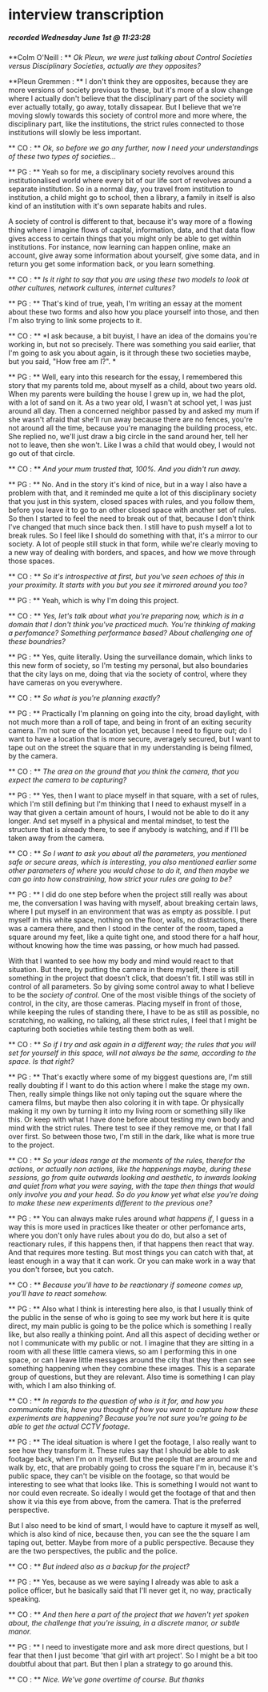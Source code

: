 # interview transcription
##### recorded Wednesday June 1st @ 11:23:28

**Colm O'Neill : ** *Ok Pleun, we were just talking about Control Societies versus Disciplinary Societies, actually are they opposites?*

**Pleun Gremmen : ** I don't think they are opposites, because they are more versions of society previous to these, but it's more of a slow change where I actually don't believe that the disciplinary part of the society will ever actually totally, go away, totally dissapear. But I believe that we're moving slowly towards this society of control more and more where, the disciplinary part, like the institutions, the strict rules connected to those institutions will slowly be less important.

** CO : ** *Ok, so before we go any further, now I need your understandings of these two types of societies...*

** PG : ** Yeah so for me, a disciplinary society revolves around this institutionalised world where every bit of our life sort of revolves around a separate institution. So in a normal day, you travel from institution to institution, a child might go to school, then a library, a family in itself is also kind of an institution with it's own separate habits and rules.

A society of control is different to that, because it's way more of a flowing thing where I imagine flows of capital, information, data, and that data flow gives access to certain things that you might only be able to get within institutions. For instance, now learning can happen online, make an account, give away some information about yourself, give some data, and in return you get some information back, or you learn something.

** CO : ** *Is it right to say that you are using these two models to look at other cultures, network cultures, internet cultures?*

** PG : ** That's kind of true, yeah, I'm writing an essay at the moment about these two forms and also how you place yourself into those, and then I'm also trying to link some projects to it.

** CO : ** *I ask because, a bit buyist, I have an idea of the domains you're working in, but not so precisely. There was something you said earlier, that I'm going to ask you about again, is it through these two societies maybe, but you said, "How free am I?". *

** PG : ** Well, eary into this research for the essay, I remembered this story that my parents told me, about myself as a child, about two years old. When my parents were building the house I grew up in, we had the plot, with a lot of sand on it. As a two year old, I wasn't at school yet, I was just around all day. Then a concerned neighbor passed by and asked my mum if she wasn't afraid that she'll run away because there are no fences, you're not around all the time, because you're managing the building process, etc. She replied no, we'll just draw a big circle in the sand around her, tell her not to leave, then she won't. Like I was a child that would obey, I would not go out of that circle.

** CO : ** *And your mum trusted that, 100%. And you didn't run away.*

** PG : ** No. And in the story it's kind of nice, but in a way I also have a problem with that, and it reminded me quite a lot of this disciplinary society that you just in this system, closed spaces with rules, and you follow them, before you leave it to go to an other closed space with another set of rules. So then I started to feel the need to break out of that, because I don't think I've changed that much since back then. I still have to push myself a lot to break rules. So I feel like I should do something with that, it's a mirror to our society. A lot of people still stuck in that form, while we're clearly moving to a new way of dealing with borders, and spaces, and how we move through those spaces.

** CO : ** *So it's introspective at first, but you've seen echoes of this in your proximity. It starts with you but you see it mirrored around you too?*

** PG : ** Yeah, which is why I'm doing this project.

** CO : ** *Yes, let's talk about what you're preparing now, which is in a domain that I don't think you've practiced much. You're thinking of making a perfomance? Something performance based? About challenging one of these boundries?*

** PG : ** Yes, quite literally. Using the surveillance domain, which links to this new form of society, so I'm testing my personal, but also boundaries that the city lays on me, doing that via the society of control, where they have cameras on you everywhere.

** CO : ** *So what is you're planning exactly?*

** PG : ** Practically I'm planning on going into the city, broad daylight, with not much more than a roll of tape, and being in front of an exiting security camera. I'm not sure of the location yet, because I need to figure out; do I want to have a location that is more secure, averagely secured, but I want to tape out on the street the square that in my understanding is being filmed, by the camera.

** CO : ** *The area on the ground that you think the camera, that you expect the camera to be capturing?*

** PG : ** Yes, then I want to place myself in that square, with a set of rules, which I'm still defining but I'm thinking that I need to exhaust myself in a way that given a certain amount of hours, I would not be able to do it any longer. And set myself in a physical and mental mindset, to test the structure that is already there, to see if anybody is watching, and if I'll be taken away from the camera.

** CO : ** *So I want to ask you about all the parameters, you mentioned safe or secure areas, which is interesting, you also mentioned earlier some other parameters of where you would chose to do it, and then maybe we can go into how constraining, how strict your rules are going to be?*

** PG : ** I did do one step before when the project still really was about me, the conversation I was having with myself, about breaking certain laws, where I put myself in an environment that was as empty as possible. I put myself in this white space, nothing on the floor, walls, no distractions, there was a camera there, and then I stood in the center of the room, taped a square around my feet, like a quite tight one, and stood there for a half hour, without knowing how the time was passing, or how much had passed.

With that I wanted to see how my body and mind would react to that situation. But there, by putting the camera in there myself, there is still something in the project that doesn't click, that doesn't fit. I still was still in control of all parameters. So by giving some control away to what I believe to be the *society of control*. One of the most visible things of the society of control, in the city, are those cameras. Placing myself in front of those, while keeping the rules of standing there, I have to be as still as possible, no scratching, no walking, no talking, all these strict rules, I feel that I might be capturing both societies while testing them both as well.

** CO : ** *So if I try and ask again in a different way; the rules that you will set for yourself in this space, will not always be the same, according to the space. Is that right?*

** PG : ** That's exactly where some of my biggest questions are, I'm still really doubting if I want to do this action where I make the stage my own. Then, really simple things like not only taping out the square where the camera films, but maybe then also coloring it in with tape. Or physically making it my own by turning it into my living room or something silly like this. Or keep with what I have done before about testing my own body and mind with the strict rules. There test to see if they remove me, or that I fall over first. So between those two, I'm still in the dark, like what is more true to the project.

** CO : ** *So your ideas range at the moments of the rules, therefor the actions, or actually non actions, like the happenings maybe, during these sessions, go from quite outwards looking and aesthetic, to inwards looking and quiet from what you were saying, with the tape then things that would only involve you and your head. So do you know yet what else you're doing to make these new experiments different to the previous one?*

** PG : ** You can always make rules around *what happens if*, I guess in a way this is more used in practices like theater or other perfomance arts, where you don't only have rules about you do do, but also a set of reactionary rules, if this happens then, if that happens then react that way. And that requires more testing. But most things you can catch with that, at least enough in a way that it can work. Or you can make work in a way that you don't forsee, but you catch.

** CO : ** *Because you'll have to be reactionary if someone comes up, you'll have to react somehow.*

** PG : ** Also what I think is interesting here also, is that I usually think of the public in the sense of who is going to see my work but here it is quite direct, my main public is going to be the police which is something I really like, but also really a thinking point. And all this aspect of deciding wether or not I communicate with my public or not. I imagine that they are sitting in a room with all these little camera views, so am I performing this in one space, or can I leave little messages around the city that they then can see something happening when they combine these images. This is a separate group of questions, but they are relevant. Also time is something I can play with, which I am also thinking of.

** CO : ** *In regards to the question of who is it for, and how you communicate this, have you thought of how you want to capture how these experiments are happening? Because you're not sure you're going to be able to get the actual CCTV footage.*

** PG : ** The ideal situation is where I get the footage, I also really want to see how they transform it. These rules say that I should be able to ask footage back, when I'm on it myself. But the people that are around me and walk by, etc, that are probably going to cross the square I'm in, because it's public space, they can't be visible on the footage, so that would be interesting to see what that looks like. This is something I would not want to nor could even recreate. So ideally I would get the footage of that and then show it via this eye from above, from the camera. That is the preferred perspective.

But I also need to be kind of smart, I would have to capture it myself as well, which is also kind of nice, because then, you can see the the square I am taping out, better. Maybe from more of a public perspective. Because they are the two perspectives, the public and the police.

** CO : ** *But indeed also as a backup for the project?*

** PG : ** Yes, because as we were saying I already was able to ask a police officer, but he basically said that I'll never get it, no way, practically speaking.

** CO : ** *And then here a part of the project that we haven't yet spoken about, the challenge that you're issuing, in a discrete manor, or subtle manor.*

** PG : ** I need to investigate more and ask more direct questions, but I fear that then I just become 'that girl with art project'. So I might be a bit too doubtful about that part. But then I plan a strategy to go around this.

** CO : ** *Nice. We've gone overtime of course. But thanks*
